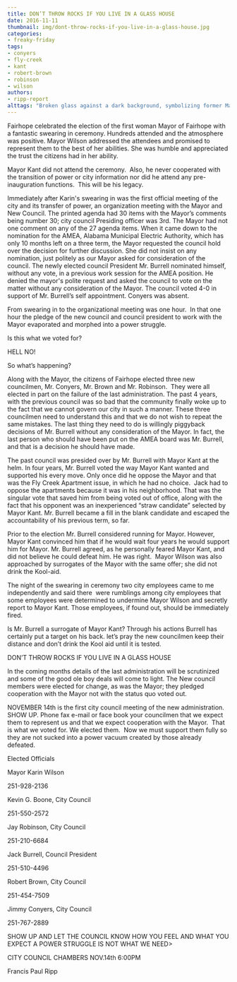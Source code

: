 ```yaml
---
title: DON’T THROW ROCKS IF YOU LIVE IN A GLASS HOUSE
date: 2016-11-11
thumbnail: img/dont-throw-rocks-if-you-live-in-a-glass-house.jpg
categories:
- freaky-friday
tags:
- conyers
- fly-creek
- kant
- robert-brown
- robinson
- wilson
authors:
- ripp-report
alttags: "Broken glass against a dark background, symbolizing former Mayor Kant’s lack of cooperation during the transition of power"
---
```

Fairhope celebrated the election of the first woman Mayor of Fairhope with a fantastic swearing in ceremony. Hundreds attended and the atmosphere was positive. Mayor Wilson addressed the attendees and promised to represent them to the best of her abilities. She was humble and appreciated the trust the citizens had in her ability.

Mayor Kant did not attend the ceremony.  Also, he never cooperated with the transition of power or city information nor did he attend any pre-inauguration functions.  This will be his legacy.

Immediately after Karin's swearing in was the first official meeting of the city and its transfer of power, an organization meeting with the Mayor and New Council. The printed agenda had 30 items with the Mayor’s comments being number 30; city council Presiding officer was 3rd. The Mayor had not one comment on any of the 27 agenda items. When it came down to the nomination for the AMEA, Alabama Municipal Electric Authority, which has only 10 months left on a three term, the Mayor requested the council hold over the decision for further discussion. She did not insist on any nomination, just politely as our Mayor asked for consideration of the council. The newly elected council President Mr. Burrell nominated himself, without any vote, in a previous work session for the AMEA position. He denied the mayor's polite request and asked the council to vote on the matter without any consideration of the Mayor. The council voted 4-0 in support of Mr. Burrell’s self appointment. Conyers was absent.

From swearing in to the organizational meeting was one hour.  In that one hour the pledge of the new council and council president to work with the Mayor evaporated and morphed into a power struggle.

Is this what we voted for?

HELL NO!

So what’s happening?

Along with the Mayor, the citizens of Fairhope elected three new councilmen, Mr. Conyers, Mr. Brown and Mr. Robinson.  They were all elected in part on the failure of the last administration. The past 4 years, with the previous council was so bad that the community finally woke up to the fact that we cannot govern our city in such a manner. These three councilmen need to understand this and that we do not wish to repeat the same mistakes. The last thing they need to do is willingly piggyback decisions of Mr. Burrell without any consideration of the Mayor. In fact, the last person who should have been put on the AMEA board was Mr. Burrell, and that is a decision he should have made.

The past council was presided over by Mr. Burrell with Mayor Kant at the helm. In four years, Mr. Burrell voted the way Mayor Kant wanted and supported his every move. Only once did he oppose the Mayor and that was the Fly Creek Apartment issue, in which he had no choice.  Jack had to oppose the apartments because it was in his neighborhood. That was the singular vote that saved him from being voted out of office, along with the fact that his opponent was an inexperienced “straw candidate” selected by Mayor Kant. Mr. Burrell became a fill in the blank candidate and escaped the accountability of his previous term, so far.

Prior to the election Mr. Burrell considered running for Mayor. However, Mayor Kant convinced him that if he would wait four years he would support him for Mayor. Mr. Burrell agreed, as he personally feared Mayor Kant, and did not believe he could defeat him. He was right.  Mayor Wilson was also approached by surrogates of the Mayor with the same offer; she did not drink the Kool-aid.

The night of the swearing in ceremony two city employees came to me independently and said there  were rumblings among city employees that some employees were determined to undermine Mayor Wilson and secretly report to Mayor Kant. Those employees, if found out, should be immediately fired.

Is Mr. Burrell a surrogate of Mayor Kant? Through his actions Burrell has certainly put a target on his back. let’s pray the new councilmen keep their distance and don’t drink the Kool aid until it is tested.

DON’T THROW ROCKS IF YOU LIVE IN A GLASS HOUSE

In the coming months details of the last administration will be scrutinized and some of the good ole boy deals will come to light. The New council members were elected for change, as was the Mayor; they pledged cooperation with the Mayor not with the status quo voted out.

NOVEMBER 14th is the first city council meeting of the new administration. SHOW UP. Phone fax e-mail or face book your councilmen that we expect them to represent us and that we expect cooperation with the Mayor.  That is what we voted for. We elected them.  Now we must support them fully so they are not sucked into a power vacuum created by those already defeated.

Elected Officials

Mayor Karin Wilson

251-928-2136

Kevin G. Boone, City Council

251-550-2572

Jay Robinson, City Council

251-210-6684

Jack Burrell, Council President

251-510-4496

Robert Brown, City Council

251-454-7509

Jimmy Conyers, City Council

251-767-2889

SHOW UP AND LET THE COUNCIL KNOW HOW YOU FEEL AND WHAT YOU EXPECT A POWER STRUGGLE IS NOT WHAT WE NEED>

CITY COUNCIL CHAMBERS NOV.14th 6:00PM

Francis Paul Ripp
